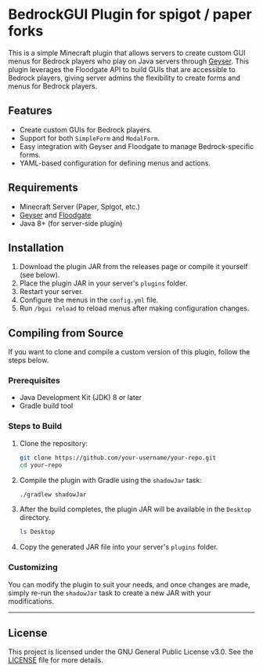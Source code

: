 # BedrockGUI Plugin for spigot / paper forks

This is a simple Minecraft plugin that allows servers to create custom GUI menus for Bedrock players who play on Java servers through [Geyser](https://geysermc.org/). This plugin leverages the Floodgate API to build GUIs that are accessible to Bedrock players, giving server admins the flexibility to create forms and menus for Bedrock players.

## Features
- Create custom GUIs for Bedrock players.
- Support for both `SimpleForm` and `ModalForm`.
- Easy integration with Geyser and Floodgate to manage Bedrock-specific forms.
- YAML-based configuration for defining menus and actions.

## Requirements
- Minecraft Server (Paper, Spigot, etc.)
- [Geyser](https://geysermc.org/) and [Floodgate](https://github.com/GeyserMC/Floodgate)
- Java 8+ (for server-side plugin)

## Installation

1. Download the plugin JAR from the releases page or compile it yourself (see below).
2. Place the plugin JAR in your server's `plugins` folder.
3. Restart your server.
4. Configure the menus in the `config.yml` file.
5. Run `/bgui reload` to reload menus after making configuration changes.

## Compiling from Source

If you want to clone and compile a custom version of this plugin, follow the steps below.

### Prerequisites
- Java Development Kit (JDK) 8 or later
- Gradle build tool

### Steps to Build

1. Clone the repository:

    ```bash
    git clone https://github.com/your-username/your-repo.git
    cd your-repo
    ```

2. Compile the plugin with Gradle using the `shadowJar` task:

    ```bash
    ./gradlew shadowJar
    ```

3. After the build completes, the plugin JAR will be available in the `Desktop` directory.

    ```bash
    ls Desktop
    ```

4. Copy the generated JAR file into your server's `plugins` folder.

### Customizing

You can modify the plugin to suit your needs, and once changes are made, simply re-run the `shadowJar` task to create a new JAR with your modifications.

---

## License

This project is licensed under the GNU General Public License v3.0. See the [LICENSE](LICENSE) file for more details.
